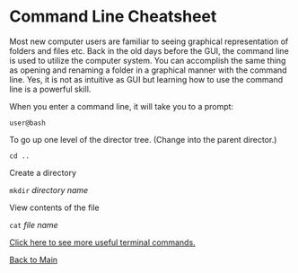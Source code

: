 # Command Line Cheatsheet

Most new computer users are familiar to seeing graphical representation of folders and files etc. Back in the old days before the GUI, the command line is used to utilize the computer system. You can accomplish the same thing as opening and renaming a folder in a graphical manner with the command line. Yes, it is not as intuitive as GUI but learning how to use the command line is a powerful skill. 

When you enter a command line, it will take you to a prompt:

`user@bash`

To go up one level of the director tree. (Change into the parent director.)

`cd ..` 

Create a directory

`mkdir` *directory name*

View contents of the file

`cat` *file name*

[Click here to see more useful terminal commands.](https://www.linuxtrainingacademy.com/linux-commands-cheat-sheet/)

[Back to Main](README.md)



